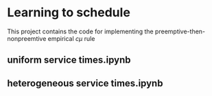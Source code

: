 # Learning to schedule

This project contains the code for implementing the preemptive-then-nonpreemtive empirical $c\mu$ rule

## uniform service times.ipynb

## heterogeneous service times.ipynb

